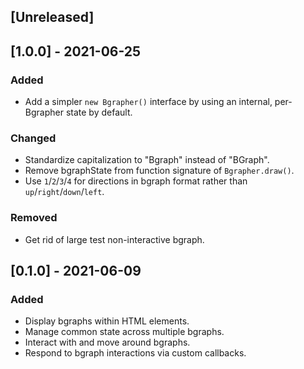 ## [Unreleased]

## [1.0.0] - 2021-06-25

### Added
- Add a simpler `new Bgrapher()` interface by using an internal, per-Bgrapher state by default.

### Changed
- Standardize capitalization to "Bgraph" instead of "BGraph".
- Remove bgraphState from function signature of `Bgrapher.draw()`.
- Use `1`/`2`/`3`/`4` for directions in bgraph format rather than `up`/`right`/`down`/`left`.

### Removed
- Get rid of large test non-interactive bgraph.

## [0.1.0] - 2021-06-09

### Added
- Display bgraphs within HTML elements.
- Manage common state across multiple bgraphs.
- Interact with and move around bgraphs.
- Respond to bgraph interactions via custom callbacks.
